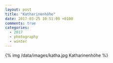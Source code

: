 ```yaml
---
layout: post
title: "Katharinenhöhe"
date: 2017-03-25 10:51:09 +0100
comments: true
categories:
  - 2017
  - photography
  - winter
---
```

{% img /data/images/katha.jpg Katharinenhöhe %}
